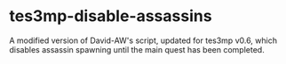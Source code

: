 # tes3mp-disable-assassins

A modified version of David-AW's script, updated for tes3mp v0.6, which disables assassin spawning until the main quest has been completed.
